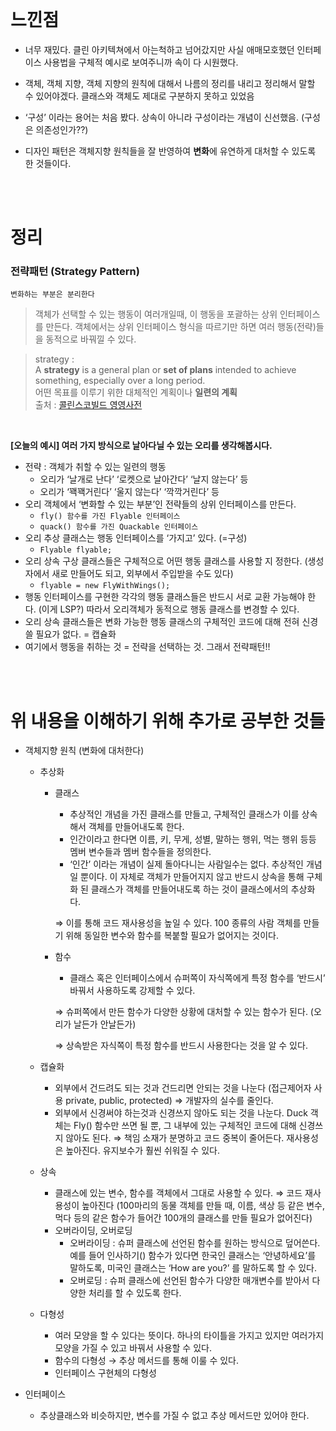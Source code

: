 <br/>

# 느낀점
- 너무 재밌다. 클린 아키텍쳐에서 아는척하고 넘어갔지만 사실 애매모호했던 인터페이스 사용법을 구체적 예시로 보여주니까 속이 다 시원했다.
- 객체, 객체 지향, 객체 지향의 원칙에 대해서 나름의 정리를 내리고 정리해서 말할 수 있어야겠다. 클래스와 객체도 제대로 구분하지 못하고 있었음
- ‘구성’ 이라는 용어는 처음 봤다. 상속이 아니라 구성이라는 개념이 신선했음.  (구성은 의존성인가??)

- 디자인 패턴은 객체지향 원칙들을 잘 반영하여 **변화**에 유연하게 대처할 수 있도록 한 것들이다.

<br/><br/>

# 정리

### 전략패턴 (Strategy Pattern)

`변화하는 부분은 분리한다` 

> 객체가 선택할 수 있는 행동이 여러개일때, 이 행동을 포괄하는 상위 인터페이스를 만든다. 객체에서는 상위 인터페이스 형식을 따르기만 하면 여러 행동(전략)들을 동적으로 바꿔낄 수 있다.
> 

>strategy :<br/> 
A **strategy** is a general plan or **set of plans** intended to achieve something, especially over a long period.
<br/>어떤 목표를 이루기 위한 대체적인 계획이나 **일련의 계획**
<br/> 출처 : [콜린스코빌드 영영사전](https://www.collinsdictionary.com/dictionary/english)

<br/>

**[오늘의 예시] 여러 가지 방식으로 날아다닐 수 있는 오리를 생각해봅시다.** 

- 전략 : 객체가 취할 수 있는 일련의 행동
    - 오리가 ‘날개로 난다’ ‘로켓으로 날아간다’ ‘날지 않는다’ 등
    - 오리가 ‘꽥꽥거린다’ ‘울지 않는다’ ‘깍깍거린다’ 등
- 오리 객체에서 ‘변화할 수 있는 부분’인 전략들의 상위 인터페이스를 만든다.
    - `fly() 함수를 가진 Flyable 인터페이스`
    - `quack() 함수를 가진 Quackable 인터페이스`
- 오리 추상 클래스는 행동 인터페이스를 ‘가지고’ 있다. (=구성)
    - `Flyable flyable;`
- 오리 상속 구상 클래스들은 구체적으로 어떤 행동 클래스를 사용할 지 정한다. (생성자에서 새로 만들어도 되고, 외부에서 주입받을 수도 있다)
    - `flyable = new FlyWithWings();`
- 행동 인터페이스를 구현한 각각의 행동 클래스들은 반드시 서로 교환 가능해야 한다. (이게 LSP?) 따라서 오리객체가 동적으로 행동 클래스를 변경할 수 있다.
- 오리 상속 클래스들은 변화 가능한 행동 클래스의 구체적인 코드에 대해 전혀 신경쓸 필요가 없다. = 캡슐화
- 여기에서 행동을 취하는 것 = 전략을 선택하는 것. 그래서 전략패턴!!

<br/><br/>

# 위 내용을 이해하기 위해 추가로 공부한 것들

- 객체지향 원칙 (변화에 대처한다)
    - 추상화
        - 클래스
            - 추상적인 개념을 가진 클래스를 만들고, 구체적인 클래스가 이를 상속해서 객체를 만들어내도록 한다.
            - 인간이라고 한다면 이름, 키, 무게, 성별, 말하는 행위, 먹는 행위 등등 멤버 변수들과 멤버 함수들을 정의한다.
            - ‘인간’ 이라는 개념이 실제 돌아다니는 사람일수는 없다. 추상적인 개념일 뿐이다. 이 자체로 객체가 만들어지지 않고 반드시 상속을 통해 구체화 된 클래스가 객체를 만들어내도록 하는 것이 클래스에서의 추상화다.
            
            ⇒ 이를 통해 코드 재사용성을 높일 수 있다. 100 종류의 사람 객체를 만들기 위해 동일한 변수와 함수를 복붙할 필요가 없어지는 것이다. 
            
        - 함수
            - 클래스 혹은 인터페이스에서 슈퍼쪽이 자식쪽에게 특정 함수를 ‘반드시’ 바꿔서 사용하도록 강제할 수 있다.
            
            ⇒ 슈퍼쪽에서 만든 함수가 다양한 상황에 대처할 수 있는 함수가 된다. (오리가 날든가 안날든가) 
            
            ⇒ 상속받은 자식쪽이 특정 함수를 반드시 사용한다는 것을 알 수 있다. 
            
    - 캡슐화
        - 외부에서 건드려도 되는 것과 건드리면 안되는 것을 나눈다 (접근제어자 사용 private, public, protected) ⇒ 개발자의 실수를 줄인다.
        - 외부에서 신경써야 하는것과 신경쓰지 않아도 되는 것을 나눈다. Duck 객체는 Fly() 함수만 쓰면  될 뿐, 그 내부에 있는 구체적인 코드에 대해 신경쓰지 않아도 된다. ⇒ 책임 소재가 분명하고 코드 중복이 줄어든다. 재사용성은 높아진다. 유지보수가 훨씬 쉬워질 수 있다.
    - 상속
        - 클래스에 있는 변수, 함수를 객체에서 그대로 사용할 수 있다. ⇒ 코드 재사용성이 높아진다 (100마리의 동물 객체를 만들 때, 이름, 색상 등 같은 변수, 먹다 등의 같은 함수가 들어간 100개의 클래스를 만들 필요가 없어진다)
        - 오버라이딩, 오버로딩
            - 오버라이딩 : 슈퍼 클래스에 선언된 함수를 원하는 방식으로 덮어쓴다. 예를 들어 인사하기() 함수가 있다면 한국인 클래스는 ‘안녕하세요’를 말하도록, 미국인 클래스는 ‘How are you?’ 를 말하도록 할 수 있다.
            - 오버로딩 : 슈퍼 클래스에 선언된 함수가 다양한 매개변수를 받아서 다양한 처리를 할 수 있도록 한다.
    - 다형성
        - 여러 모양을 할 수 있다는 뜻이다. 하나의 타이틀을 가지고 있지만 여러가지 모양을 가질 수 있고 바꿔서 사용할 수 있다.
        - 함수의 다형성 → 추상 메서드를 통해 이룰 수 있다.
        - 인터페이스 구현체의 다형성
            
- 인터페이스
    - 추상클래스와 비슷하지만, 변수를 가질 수 없고 추상 메서드만 있어야 한다.